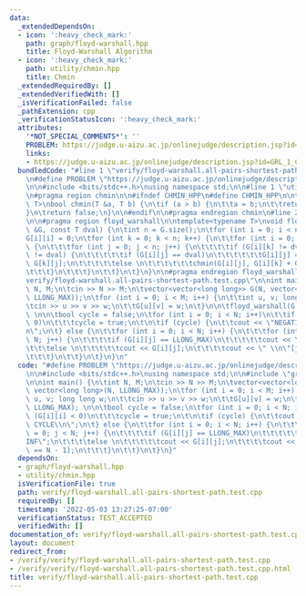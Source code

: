 ```yaml
---
data:
  _extendedDependsOn:
  - icon: ':heavy_check_mark:'
    path: graph/floyd-warshall.hpp
    title: Floyd-Warshall Algorithm
  - icon: ':heavy_check_mark:'
    path: utility/chmin.hpp
    title: Chmin
  _extendedRequiredBy: []
  _extendedVerifiedWith: []
  _isVerificationFailed: false
  _pathExtension: cpp
  _verificationStatusIcon: ':heavy_check_mark:'
  attributes:
    '*NOT_SPECIAL_COMMENTS*': ''
    PROBLEM: https://judge.u-aizu.ac.jp/onlinejudge/description.jsp?id=GRL_1_C
    links:
    - https://judge.u-aizu.ac.jp/onlinejudge/description.jsp?id=GRL_1_C
  bundledCode: "#line 1 \"verify/floyd-warshall.all-pairs-shortest-path.test.cpp\"\
    \n#define PROBLEM \"https://judge.u-aizu.ac.jp/onlinejudge/description.jsp?id=GRL_1_C\"\
    \n\n#include <bits/stdc++.h>\nusing namespace std;\n\n#line 1 \"utility/chmin.hpp\"\
    \n#pragma region chmin\n\n#ifndef CHMIN_HPP\n#define CHMIN_HPP\n\ntemplate<typename\
    \ T>\nbool chmin(T &a, T b) {\n\tif (a > b) {\n\t\ta = b;\n\t\treturn true;\n\t\
    }\n\treturn false;\n}\n\n#endif\n\n#pragma endregion chmin\n#line 2 \"graph/floyd-warshall.hpp\"\
    \n\n#pragma region floyd_warshall\n\ntemplate<typename T>\nvoid floyd_warshall(vector<vector<T>>\
    \ &G, const T dval) {\n\tint n = G.size();\n\tfor (int i = 0; i < n; i++)\n\t\t\
    G[i][i] = 0;\n\tfor (int k = 0; k < n; k++) {\n\t\tfor (int i = 0; i < n; i++)\
    \ {\n\t\t\tfor (int j = 0; j < n; j++) {\n\t\t\t\tif (G[i][k] != dval && G[k][j]\
    \ != dval) {\n\t\t\t\t\tif (G[i][j] == dval)\n\t\t\t\t\t\tG[i][j] = G[i][k] +\
    \ G[k][j];\n\t\t\t\t\telse \n\t\t\t\t\t\tchmin(G[i][j], G[i][k] + G[k][j]);\n\t\
    \t\t\t}\n\t\t\t}\n\t\t}\n\t}\n}\n\n#pragma endregion floyd_warshall\n#line 7 \"\
    verify/floyd-warshall.all-pairs-shortest-path.test.cpp\"\n\nint main() {\n\tint\
    \ N, M;\n\tcin >> N >> M;\n\tvector<vector<long long>> G(N, vector<long long>(N,\
    \ LLONG_MAX));\n\tfor (int i = 0; i < M; i++) {\n\t\tint u, v; long long w;\n\t\
    \tcin >> u >> v >> w;\n\t\tG[u][v] = w;\n\t}\n\n\tfloyd_warshall(G, LLONG_MAX);\
    \ \n\n\tbool cycle = false;\n\tfor (int i = 0; i < N; i++)\n\t\tif (G[i][i] <\
    \ 0)\n\t\t\tcycle = true;\n\t\n\tif (cycle) {\n\t\tcout << \"NEGATIVE CYCLE\\\
    n\";\n\t} else {\n\t\tfor (int i = 0; i < N; i++) {\n\t\t\tfor (int j = 0; j <\
    \ N; j++) {\n\t\t\t\tif (G[i][j] == LLONG_MAX)\n\t\t\t\t\tcout << \"INF\";\n\t\
    \t\t\telse \n\t\t\t\t\tcout << G[i][j];\n\t\t\t\tcout << \" \\n\"[j == N - 1];\n\
    \t\t\t}\n\t\t}\n\t}\n}\n"
  code: "#define PROBLEM \"https://judge.u-aizu.ac.jp/onlinejudge/description.jsp?id=GRL_1_C\"\
    \n\n#include <bits/stdc++.h>\nusing namespace std;\n\n#include \"graph/floyd-warshall.hpp\"\
    \n\nint main() {\n\tint N, M;\n\tcin >> N >> M;\n\tvector<vector<long long>> G(N,\
    \ vector<long long>(N, LLONG_MAX));\n\tfor (int i = 0; i < M; i++) {\n\t\tint\
    \ u, v; long long w;\n\t\tcin >> u >> v >> w;\n\t\tG[u][v] = w;\n\t}\n\n\tfloyd_warshall(G,\
    \ LLONG_MAX); \n\n\tbool cycle = false;\n\tfor (int i = 0; i < N; i++)\n\t\tif\
    \ (G[i][i] < 0)\n\t\t\tcycle = true;\n\t\n\tif (cycle) {\n\t\tcout << \"NEGATIVE\
    \ CYCLE\\n\";\n\t} else {\n\t\tfor (int i = 0; i < N; i++) {\n\t\t\tfor (int j\
    \ = 0; j < N; j++) {\n\t\t\t\tif (G[i][j] == LLONG_MAX)\n\t\t\t\t\tcout << \"\
    INF\";\n\t\t\t\telse \n\t\t\t\t\tcout << G[i][j];\n\t\t\t\tcout << \" \\n\"[j\
    \ == N - 1];\n\t\t\t}\n\t\t}\n\t}\n}"
  dependsOn:
  - graph/floyd-warshall.hpp
  - utility/chmin.hpp
  isVerificationFile: true
  path: verify/floyd-warshall.all-pairs-shortest-path.test.cpp
  requiredBy: []
  timestamp: '2022-05-03 13:27:25-07:00'
  verificationStatus: TEST_ACCEPTED
  verifiedWith: []
documentation_of: verify/floyd-warshall.all-pairs-shortest-path.test.cpp
layout: document
redirect_from:
- /verify/verify/floyd-warshall.all-pairs-shortest-path.test.cpp
- /verify/verify/floyd-warshall.all-pairs-shortest-path.test.cpp.html
title: verify/floyd-warshall.all-pairs-shortest-path.test.cpp
---
```

